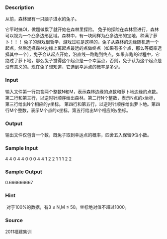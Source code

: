 
### Description
从前，森林里有一只脑子进水的兔子。

它平时搞OI，做题做累了就开始在森林里探险。
兔子的探险在森林里进行，森林可以视为一个凸多边形区域。森林中，有一块同样为凸多边形的宝地，种满了萝卜！！！
兔子的游戏很哲学，游戏过程是这样的，兔子从森林的边缘随机选一个起点，然后选择森林边缘上离起点最远的点做终点（如果有多个点，那么等概率选择其中一个），兔子会从起点开始，沿直线一路跑到终点，如果奔跑的过程中，它路过了萝卜地，那么兔子觉得这个起点是一个幸运点，否则，兔子认为这个起点是没有意义的。现在兔子想知道，它选到幸运点的概率是多少。
<!--EndFragment-->
### Input
输入文件第一行包含两个整数N和M，表示森林边缘的点数和萝卜地边缘的点数。
第二行和第三行，以逆时针顺序给出森林。第二行N个整数，表示N点的x坐标，第三行给出N个相应的y坐标。
第四行和第五行，以逆时针顺序给出萝卜地。第四行M个整数，表示M个点的x坐标，第五行给出M个相应的y坐标。
<!--EndFragment-->
### Output
输出文件仅包含一个数，既兔子取到幸运点的概率，四舍五入保留9位小数。
<!--EndFragment-->
### Sample Input
4 4
0 4 4 0
0 0 4 4
1 2 2 1
1 1 2 2

### Sample Output
0.666666667

### Hint
 对于100%的数据，有3 ≤ N,M ≤ 50。坐标绝对值不超过1000。
### Source
2011福建集训